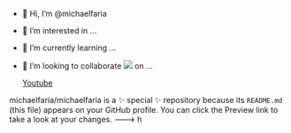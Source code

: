 - 👋 Hi, I’m @michaelfaria
- 👀 I’m interested in ...
- 🌱 I’m currently learning ...
- 💞️ I’m looking to collaborate
  ![](https://images.app.goo.gl/HHDAGpVwGHHz9Xif8) on ...

  [Youtube](https://youtu.be/RQTgJRwMdKQ)

michaelfaria/michaelfaria is a ✨ special ✨ repository because its `README.md` (this file) appears on your GitHub profile.
You can click the Preview link to take a look at your changes.
--->
h

